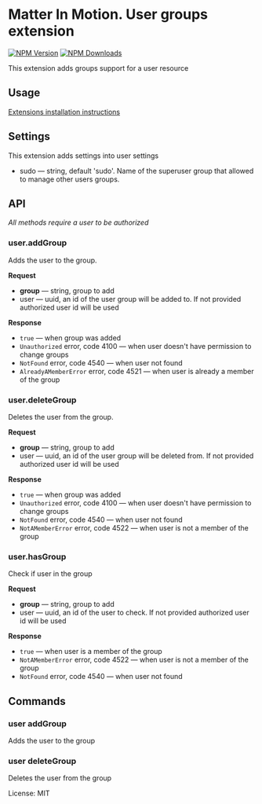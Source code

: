 # Matter In Motion. User groups extension

[![NPM Version](https://img.shields.io/npm/v/mm-user-groups.svg?style=flat-square)](https://www.npmjs.com/package/mm-user-groups)
[![NPM Downloads](https://img.shields.io/npm/dt/mm-user-groups.svg?style=flat-square)](https://www.npmjs.com/package/mm-user-groups)

This extension adds groups support for a user resource

## Usage

[Extensions installation instructions](https://github.com/matter-in-motion/mm/blob/master/docs/extensions.md)

## Settings

This extension adds settings into user settings

* sudo — string, default 'sudo'. Name of the superuser group that allowed to manage other users groups.

## API

*All methods require a user to be authorized*

### user.addGroup

Adds the user to the group.

**Request**

* **group** — string, group to add
* user — uuid, an id of the user group will be added to. If not provided authorized user id will be used

**Response**

* `true` — when group was added
* `Unauthorized` error, code 4100 — when user doesn't have permission to change groups
* `NotFound` error, code 4540 — when user not found
* `AlreadyAMemberError` error, code 4521 — when user is already a member of the group

### user.deleteGroup

Deletes the user from the group.

**Request**

* **group** — string, group to add
* user — uuid, an id of the user group will be deleted from. If not provided authorized user id will be used

**Response**

* `true` — when group was added
* `Unauthorized` error, code 4100 — when user doesn't have permission to change groups
* `NotFound` error, code 4540 — when user not found
* `NotAMemberError` error, code 4522 — when user is not a member of the group

### user.hasGroup

Check if user in the group

**Request**

* **group** — string, group to add
* user — uuid, an id of the user to check. If not provided authorized user id will be used

**Response**

* `true` — when user is a member of the group
* `NotAMemberError` error, code 4522 — when user is not a member of the group
* `NotFound` error, code 4540 — when user not found

## Commands

### user addGroup <email> <group>
Adds the user to the group

### user deleteGroup <email> <group>
Deletes the user from the group


License: MIT
